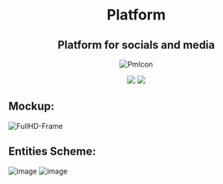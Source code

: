 <div align="center">
  
  # Platform
  ## Platform for socials and media
  ![PmIcon](https://github.com/Spinozanilast/social-media-platform/assets/107877150/ecc08a47-baf4-40ec-89c6-fa043d0e92e7)
</div>

<div align="center">
  <img src="https://img.shields.io/badge/version_-0.05-green" />
  <img src="https://img.shields.io/badge/.NET_-8.0-purple" />
</div>

## Mockup:
![FullHD-Frame](https://github.com/Spinozanilast/social-media-platform/assets/107877150/164fb0a9-ca73-4ecd-a5bd-6ddcbbb83aa8)

## Entities Scheme:
![image](https://github.com/Spinozanilast/social-media-platform/assets/107877150/3c37d1ca-74c3-4ceb-b9de-d9cbe4456aff)
![image](https://github.com/Spinozanilast/social-media-platform/assets/107877150/9f1ef434-5c05-4b04-87e8-055855df446e)
